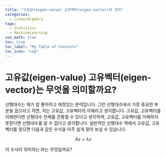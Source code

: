 ```yaml
---
title: "고유값(eigen-value) 고유벡터(eigen-vector)의 의미" 
categories:
  - LinearAlgebra
tags:
  - Statistics
  - MachineLearning
use_math: true
toc: true
toc_label: "My Table of Contents"
toc_icon: "cog"
---
```


# 고유값(eigen-value) 고유벡터(eigen-vector)는 무엇을 의미할까요?

선형대수는 제가 참 좋아하고 애정있는 분야입니다. 
그런 선형대수에서 가장 중요한 부분을 꼽으라고 하면, 저는 고유값, 고유벡터의 이해라고 생각합니다. 
고유값, 고유벡터를 이해한다면 선형대수 전체를 관통할 수 있다고 생각하며, 
고유값, 고유벡터를 이해하지 못한다면 선형대수를 알 수 없다고 생각합니다. 
일반적인 선형대수 책에서 고유값, 고유벡터를 찾으면 다음과 같은 수식을 아주 쉽게 찾아 보실 수 있습니다.  

$$ Ax = \lambda  x$$

이 수식이 의미하는 바는 무엇일까요? 


